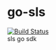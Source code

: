 # go-sls
[![Build Status](https://travis-ci.org/dingyinzhuo/go-sls.svg?branch=master)](https://travis-ci.org/dingyinzhuo/go-sls)  
sls go sdk
